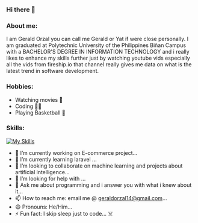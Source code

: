 ### Hi there 👋

<!--
**GeraldOrzal/GeraldOrzal** is a ✨ _special_ ✨ repository because its `README.md` (this file) appears on your GitHub profile.

Here are some ideas to get you started:






-->
### About me:
  I am Gerald Orzal you can call me Gerald or Yat if were close personally. I am graduated at Polytechnic University of the Philippines Biñan Campus with a BACHELOR'S
  DEGREE IN INFORMATION TECHNOLOGY and i really likes to enhance my skills further just by watching youtube vids especially all the vids from fireship.io that channel    really gives me data on what is the latest trend in software development. 
### Hobbies:
  - Watching movies :ticket:
  - Coding :man_technologist:
  - Playing Basketball :basketball:
### Skills:
[![My Skills](https://skillicons.dev/icons?i=js,html,css,bootstrap,laravel,cs,firebase,flutter,dart,php,react,redux,mysql,nextjs,postgresql,tailwind,unity,vscode)](https://skillicons.dev)

  
- 🔭 I’m currently working on E-commerce project...
- 🌱 I’m currently learning laravel ...
- 👯 I’m looking to collaborate on machine learning and projects about artificial intelligence...
- 🤔 I’m looking for help with ...
- 💬 Ask me about programming and i answer you with what i knew about it...
- 📫 How to reach me: email me @ geraldorzal14@gmail.com...
- 😄 Pronouns: He/Him...
- ⚡ Fun fact: I skip sleep just to code... :skull_and_crossbones:

